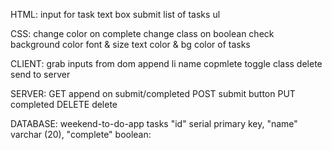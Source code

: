 HTML:
input for task
    text box
    submit
list of tasks
    ul


CSS:
change color on complete
    change class on boolean check
background color
font & size
text color & bg color of tasks

CLIENT:
grab inputs from dom
append
    li
        name
        copmlete
            toggle class
        delete
send to server



SERVER:
GET append on submit/completed
POST submit button
PUT completed
DELETE delete

DATABASE:
weekend-to-do-app
tasks
"id" serial primary key,
"name" varchar (20),
"complete" boolean: